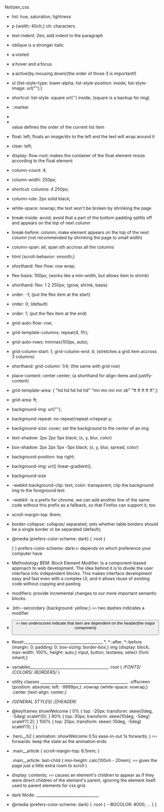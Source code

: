 Notizen_css

- hsl: hue, saturation, lightness
- p {width: 40ch;} ch: characters
- text-indent: 2en; add indent to the paragraph
- oblique is a stronger italic
- a:visited 
- a:hover and a:focus
- a:active(by mousing down)(the order of those 3 is important!)
- ol {list-style-type: lower-alpha; list-style-position: inside; list-style-image: url("");}
- shortcut: list-style: square url('') inside; (square is a backup for img)
- ::marker
- <li value="5"></li> value defines the order of the current list item
- float: left; floats an image/div to the left and the text will wrap around it
- clear: left;
- display: flow-root; makes the container of the float element resize according to the float element
- column-count: 4;
- column-width: 250px;
- shortcut: columns: 4 250px;
- column-rule: 2px solid black;
- white-space: nowrap; the text won't be broken by shrinking the page
- break-inside: avoid; avoid that a part of the bottom padding splitts off and appears on the top of next column
- break-before: column; make element appears on the top of the next column (not recommended by shrinking the page to small width)
- column-span: all; span sth accross all the columns
- html {scroll-behavior: smooth;}
- shorthand: flex-flow: row wrap;
- flex-basis: 100px; (works like a min-width, but allows item to shrink)
- shorthand: flex: 1 2 250px; (grow, shrink, basis)
- order: -1; (put the flex item at the start)
- order: 0; (default)
- order: 1; (put the flex item at the end)
- grid-auto-flow: row;
- grid-template-columns: repeat(4, 1fr);
- grid-auto-rows: minmax(100px, auto);
- grid-column-start: 1; grid-column-end: 4; (stretches a grid item accross 3 columns)
- shorthand: grid-column: 1/4; (the same with grid row)
- place-content: center center; (a shorthand for align-items and justify-content)
- grid-template-area: { "hd hd hd hd hd" "mn mn mn mn sb" "ft ft ft ft ft";}
- grid-area: ft;
- background-img: url("");
- background-repeat: no-repeat/repeat-x/repeat-y;
- background-size: cover; set the background to the center of an img
- text-shadow: 2px 2px 5px black; (x, y, blur, color)
- box-shadow: 2px 2px 5px -5px black; (x, y, blur, spread, color)
- background-position: top right;
- background-img: url() linear-gradient();
- background-size
- -webkit-background-clip: text; color: transparent; clip the background img to the foreground text
- -webkit- is a prefix for chrome, we can add another line of the same code without this prefix as a fallback, so that Firefox can support it, too
- scroll-margin-top: 8rem;
- border-collapse: collapse/ separated; sets whether table borders should be a single border or be separated (default);
- @media (prefers-color-scheme: dark) {
    :root {

    }
  }
  prefers-color-scheme: dark››› depends on which preference your computer have
- Methodology BEM: Block Element Modifier. Is a component-based approach to web development. The idea behind it is to divide the user interface into independent blocks. This makes interface development easy and fast even with a complex UI, and it allows reuse of existing code without copying and pasting
- modifiers: provide incremental changes to our more important semantic blocks.
- .btn--secondary {background: yellow;} ››› two dashes indicates a modifier
- <button class= "header__bth--secondary"> ››› two underscores indicate that item are dependent on the header(the major component)
- Reset:________________________________________
  *,
  *::after,
  *::before {margin: 0; padding: 0; box-sizing: border-box;}
  img {display: block; max-width: 100%; height: auto;}
  input, button, textarea, select {font: inherit;}
- variables________________________________________
  :root {
    /*FONTS*/
    /*COLORS*/
    /*BORDERS*/
  }
- utility classes _____________________________________________
  .offscreen {position: absolute; left: -9999px;}
  .nowrap {white-space: nowrap;}
  .center {text-align: center;}
- /*GENERAL STYLES*/
  /*||HEADER*/
- @keyframes showWelcome {
    0% {
      top: -20px;
      transform: skew(0deg, -5deg) scaleY(0);
    }
    80% {
      top: 30px;
      transform: skew(10deg, -5deg) scaleY(1.2);
    }
    100% {
      top: 20px;
      transform: skew(-10deg, -5deg) scaleY(1);
    }
  }
- .hero__h2 {
    animation: showWelcome 0.5s ease-in-out 1s forwards;
  } ››› forwards: keep the state as the animation ends
- .main__article {
    scroll-margin-top: 6.5rem;
  }

  .main__article: last-child {
    min-height: calc(100vh - 20rem); ››› gives the page just a little extra room to scroll
  }
- display: contents; ››› causes an element's children to appear as if they were direct children of the element's parent, ignoring the element itself. used to parent elements for css grid.
- dark Mode: ________________________________
- @media (prefers-color-scheme: dark) {
    :root {
      --BGCOLOR: #000;
      ...
    }
  }